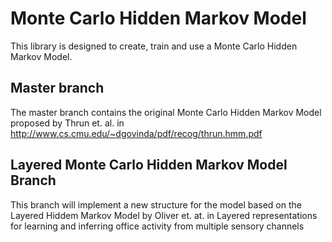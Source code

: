 # Monte Carlo Hidden Markov Model

This library is designed to create, train and use a Monte Carlo Hidden Markov Model.

## Master branch
The master branch contains the original Monte Carlo Hidden Markov Model proposed by Thrun et. al. in http://www.cs.cmu.edu/~dgovinda/pdf/recog/thrun.hmm.pdf

## Layered Monte Carlo Hidden Markov Model Branch
This branch will implement a new structure for the model based on the Layered Hiddem Markov Model by Oliver et. at. in Layered representations for learning and inferring office activity from multiple sensory channels

